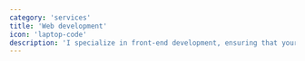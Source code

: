 ```yaml
---
category: 'services'
title: 'Web development'
icon: 'laptop-code'
description: 'I specialize in front-end development, ensuring that your website or application meets the latest standards in accessibility, security, and performance without complicating its design.'
---
```

